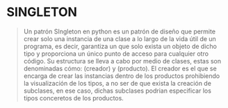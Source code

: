 # SINGLETON 
>Un patrón SIngleton en python es un patrón de diseño que permite crear solo una instancia de una clase a lo largo de la vida útil de un programa, es decir, garantiza un que solo exista un objeto de dicho tipo y proporciona un único punto de acceso para cualquier otro código.
>Su estructura se lleva a cabo por medio de clases, estas son denominadas cómo: (creador) y (producto). El creador es el que se encarga de crear las instancias dentro de los productos prohibiendo la visualización de los tipos, a no ser de que exista la creación de subclases, en ese caso, dichas subclases podrian especificar los tipos conceretos de los productos. 